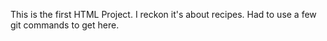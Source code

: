This is the first HTML Project. I reckon it's about recipes.
Had to use a few git commands to get here.